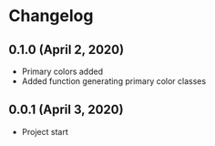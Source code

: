 Changelog
=======

## 0.1.0 (April 2, 2020)
- Primary colors added
- Added function generating primary color classes

## 0.0.1 (April 3, 2020)
- Project start